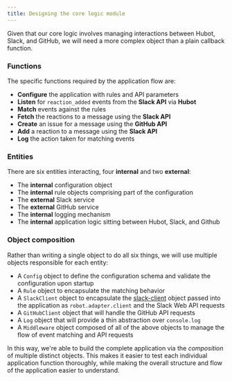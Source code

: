 ```yaml
---
title: Designing the core logic module
---
```

Given that our core logic involves managing interactions between Hubot, Slack,
and GitHub, we will need a more complex object than a plain callback function.

### Functions

The specific functions required by the application flow are:

- **Configure** the application with rules and API parameters
- **Listen** for `reaction_added` events from the **Slack API** via **Hubot**
- **Match** events against the rules
- **Fetch** the reactions to a message using the **Slack API**
- **Create** an issue for a message using the **GitHub API**
- **Add** a reaction to a message using the **Slack API**
- **Log** the action taken for matching events

### Entities

There are six entities interacting, four **internal** and two **external**:

- The **internal** configuration object
- The **internal** rule objects comprising part of the configuration
- The **external** Slack service
- The **external** GitHub service
- The **internal** logging mechanism
- The **internal** application logic sitting between Hubot, Slack, and Github

### Object composition

Rather than writing a single object to do all six things, we will use
multiple objects responsible for each entity:

- A `Config` object to define the configuration schema and validate the
  configuration upon startup
- A `Rule` object to encapsulate the matching behavior
- A `SlackClient` object to encapsulate the
  [slack-client](https://www.npmjs.com/package/slack-client) object
  passed into the application as `robot.adapter.client` and the
  Slack Web API requests
- A `GitHubClient` object that will handle the GitHub API requests
- A `Log` object that will provide a thin abstraction over `console.log`
- A `Middleware` object composed of all of the above objects to manage the
  flow of event matching and API requests

In this way, we're able to build the complete application via the
_composition_ of multiple distinct objects. This makes it easier to test each
individual application function thoroughly, while making the overall structure
and flow of the application easier to understand.
